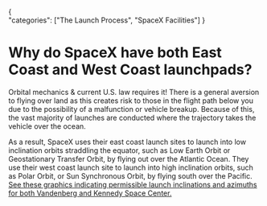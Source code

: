 {    
    "categories": ["The Launch Process", "SpaceX Facilities"]
}

# Why do SpaceX have both East Coast and West Coast launchpads?

Orbital mechanics & current U.S. law requires it! There is a general aversion to flying over land as this creates risk to those in the flight path below you due to the possibility of a malfunction or vehicle breakup. Because of this, the vast majority of launches are conducted where the trajectory takes the vehicle over the ocean.

As a result, SpaceX uses their east coast launch sites to launch into low inclination orbits straddling the equator, such as Low Earth Orbit or Geostationary Transfer Orbit, by flying out over the Atlantic Ocean. They use their west coast launch site to launch into high inclination orbits, such as Polar Orbit, or Sun Synchronous Orbit, by flying south over the Pacific. [See these graphics indicating permissible launch inclinations and azimuths for both Vandenberg and Kennedy Space Center.](https://imgur.com/a/E8eiq)
